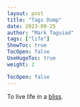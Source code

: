 ```yaml
---
layout: post
title: "Tags Dump"
date: 2023-09-25
author: "Mark Taguiad"
tags: ["life"]
ShowToc: true
TocOpen: false
UseHugoToc: true
weight: 2

TocOpen: false
---
```


To live life in a [bliss](https://tagsdump.tagsdev.xyz).